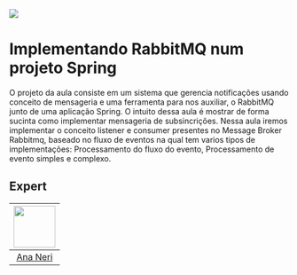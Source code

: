<img src="https://storage.googleapis.com/golden-wind/experts-club/capa-github.svg" />

# Implementando RabbitMQ num projeto Spring

O projeto da aula consiste em um sistema que gerencia notificações usando conceito de mensageria e uma ferramenta para nos auxiliar, o RabbitMQ junto de uma aplicação Spring.
O intuito dessa aula é mostrar de forma sucinta como implementar mensageria de subsincrições.
Nessa aula iremos implementar o conceito listener e consumer presentes no Message Broker Rabbitmq, baseado no fluxo de eventos na qual tem varios tipos de implementações:
Processamento do fluxo do evento, Processamento de evento simples e complexo.


## Expert

| [<img src="https://avatars2.githubusercontent.com/u/2254731?s=460&u=0ba16a79456c2f250e7579cb388fa18c5c2d7d65&v=4" width="75px;"/>](https://github.com/anabneri) |
| :-: |
|[Ana Neri](https://github.com/anabneri)|
